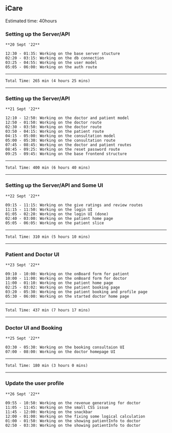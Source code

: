 ## iCare
Estimated time: 40hours

### Setting up the Server/API
    **20 Sept '22**

    12:30 - 01:35: Working on the base server stucture
    02:20 - 03:15: Working on the db connection
    03:25 - 04:55: Working on the user model
    05:05 - 06:00: Working on the auth route


---
    Total Time: 265 min (4 hours 25 mins)
---


### Setting up the Server/API
    **21 Sept '22**
    
    12:10 - 12:50: Working on the doctor and patient model
    12:50 - 01:50: Working on the doctor route
    02:30 - 03:50: Working on the doctor route
    03:50 - 04:15: Working on the patient route
    04:15 - 05:00: Working on the consultation model
    05:00 - 05:30: Working on the consultation route
    07:45 - 08:45: Working on the doctor and patient routes
    08:45 - 09:25: Working on the reset password route
    09:25 - 09:45: Working on the base frontend structure


---
    Total Time: 400 min (6 hours 40 mins)
---


### Setting up the Server/API and Some UI
    **22 Sept '22**

    09:15 - 11:15: Working on the give ratings and review routes
    11:15 - 11:50: Working on the login UI
    01:05 - 02:20: Working on the login UI (done)
    02:40 - 03:00: Working on the patient home page
    05:05 - 06:05: Working on the patient slice


---
    Total Time: 310 min (5 hours 10 mins)
---


### Patient and Doctor UI
    **23 Sept '22**

    09:10 - 10:00: Working on the onBoard form for patient
    10:00 - 11:00: Working on the onBoard form for doctor
    11:00 - 01:10: Working on the patient home page
    02:25 - 03:02: Working on the patient booking page
    03:20 - 05:30: Working on the patient booking and profile page
    05:30 - 06:00: Working on the started doctor home page


---
    Total Time: 437 min (7 hours 17 mins)
---


### Doctor UI and Booking
    **25 Sept '22**

    03:30 - 05:30: Working on the booking consultaion UI
    07:00 - 08:00: Working on the doctor homepage UI


---
    Total Time: 180 min (3 hours 0 mins)
---


### Update the user profile
    **26 Sept '22**

    09:55 - 10:50: Working on the revenue generating for doctor
    11:05 - 11:45: Working on the small CSS issue
    11:45 - 12:00: Working on the snackbar
    12:00 - 01:00: Working on the fixing some logical calculation
    01:00 - 01:50: Working on the showing patientInfo to doctor
    02:50 - 03:30: Working on the showing patientInfo to doctor






